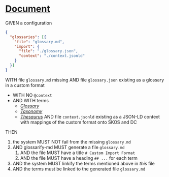 # [Document](#document)

GIVEN a configuration

```json
{
  "glossaries": [{
    "file": "glossary.md",
    "import": {
      "file": "./glossary.json",
      "context": "./context.jsonld"
    }
  }]
}
```

WITH file `glossary.md` missing
AND file `glossary.json` existing as a glossary in a custom format

*   WITH NO `@context`
*   AND WITH terms
    *   *[Glossary][1]*
    *   *[Taxonomy][2]*
    *   *[Thesaurus][3]*
        AND file `context.jsonld` existing as a JSON-LD context with mappings of the custom format onto SKOS and DC

THEN

1.  the system MUST NOT fail from the missing `glossary.md`
2.  AND glossarify-md MUST generate a file `glossary.md`
    1.  AND the file MUST have a title `# Custom Import Format`
    2.  AND the file MUST have a heading `## ...` for each term
3.  AND the system MUST linkify the terms mentioned above in *this* file
4.  AND the terms must be linked to the generated file `glossary.md`

[1]: ./glossary.md#glossary "Glossaries are collections of terms and their definitions."

[2]: ./glossary.md#taxonomy "Taxonomies are classification schemes."

[3]: ./glossary.md#thesaurus "Thesauri are word nets."
